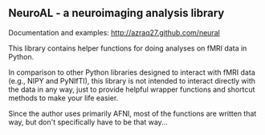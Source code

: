 NeuroAL - a neuroimaging analysis library
-------------------------------------------------------

Documentation and examples: 
http://azraq27.github.com/neural

This library contains helper functions for doing analyses on fMRI data in Python.

In comparison to other Python libraries designed to interact with fMRI data
(e.g., NIPY and PyNIfTI), this library is not intended to interact directly with
the data in any way, just to provide helpful wrapper functions and shortcut methods to
make your life easier.

Since the author uses primarily AFNI, most of the functions are written that way, 
but don't specifically have to be that way...

